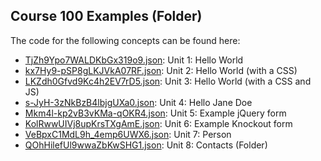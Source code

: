 ## Course 100 Examples \(Folder\)

The code for the following concepts can be found here: 

- [TjZh9Ypo7WALDKbGx319o9.json](TjZh9Ypo7WALDKbGx319o9.json): Unit 1: Hello World
- [kx7Hy9\-pSP8gLKJVkA07RF.json](kx7Hy9-pSP8gLKJVkA07RF.json): Unit 2: Hello World \(with a CSS\)
- [LKZdh0Gfvd9Kc4h2EV7rD5.json](LKZdh0Gfvd9Kc4h2EV7rD5.json): Unit 3: Hello World \(with a CSS and JS\)
- [s\-JyH\-3zNkBzB4lbjgUXa0.json](s-JyH-3zNkBzB4lbjgUXa0.json): Unit 4: Hello Jane Doe
- [Mkm4l\-kp2vB3vKMa\-qOKR4.json](Mkm4l-kp2vB3vKMa-qOKR4.json): Unit 5: Example jQuery form
- [KolRwwUIVj8upKrsTXgAmE.json](KolRwwUIVj8upKrsTXgAmE.json): Unit 6: Example Knockout form
- [VeBpxC1MdL9h\_4emp6UWX6.json](VeBpxC1MdL9h_4emp6UWX6.json): Unit 7: Person
- [QOhHilefUl9wwaZbKwSHG1.json](QOhHilefUl9wwaZbKwSHG1.json): Unit 8: Contacts \(Folder\)
